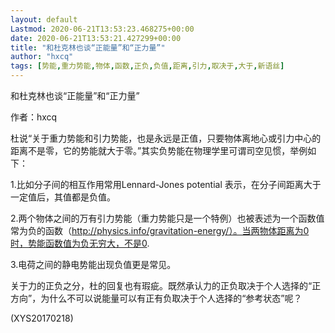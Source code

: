 ```yaml
---
layout: default
Lastmod: 2020-06-21T13:53:23.468275+00:00
date: 2020-06-21T13:53:21.427299+00:00
title: "和杜克林也谈“正能量”和“正力量”"
author: "hxcq"
tags: [势能,重力势能,物体,函数,正负,负值,距离,引力,取决于,大于,新语丝]
---
```


和杜克林也谈“正能量”和“正力量”

作者：hxcq

杜说“关于重力势能和引力势能，也是永远是正值，只要物体离地心或引力中心的距离不是零，它的势能就大于零。”其实负势能在物理学里可谓司空见惯，举例如下：

1.比如分子间的相互作用常用Lennard-Jones potential 表示，在分子间距离大于一定值后，其值都是负值。

2.两个物体之间的万有引力势能（重力势能只是一个特例）也被表述为一个函数值常为负的函数（http://physics.info/gravitation-energy/）。当两物体距离为0时，势能函数值为负无穷大，不是0.

3.电荷之间的静电势能出现负值更是常见。

关于力的正负之分，杜的回复也有瑕疵。既然承认力的正负取决于个人选择的“正方向”，为什么不可以说能量可以有正有负取决于个人选择的“参考状态”呢？

(XYS20170218)

